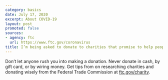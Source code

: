```yaml
---
category: basics
date: July 17, 2020
excerpt: About COVID-19
layout: post
promoted: false
sources:
- agency: ftc
  url: https://www.ftc.gov/coronavirus
title: I’m being asked to donate to charities that promise to help people affected by COVID-19. How can I check out these organizations?
---
```


Don’t let anyone rush you into making a donation. Never donate in cash, by gift card, or by wiring money. Get tips from on researching charities and donating wisely from the Federal Trade Commission at [ftc.gov/charity](https://www.consumer.ftc.gov/features/how-donate-wisely-and-avoid-charity-scams).